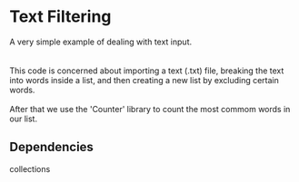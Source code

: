 # Text Filtering

A very simple example of dealing with text input.
<br><br><br>
This code is concerned about importing a text (.txt) file, breaking the text into words inside a list, and then creating a new list by excluding certain words.
<br><br>
After that we use the 'Counter' library to count the most commom words in our list.

## Dependencies
collections
